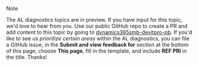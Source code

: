 > [!NOTE]  
> The AL diagnostics topics are in preview. If you have input for this topic, we'd love to hear from you. Use our public GitHub repo to create a PR and add content to this topic by going to [dynamics365smb-devitpro-pb](https://github.com/MicrosoftDocs/dynamics365smb-devitpro-pb). If you'd like to see us *prioritize certain areas* within the AL diagnostics, you can file a GitHub issue, in the **Submit and view feedback for** section at the bottom of this page, choose **This page**, fill in the template, and include **REF PRI** in the title. Thanks!
